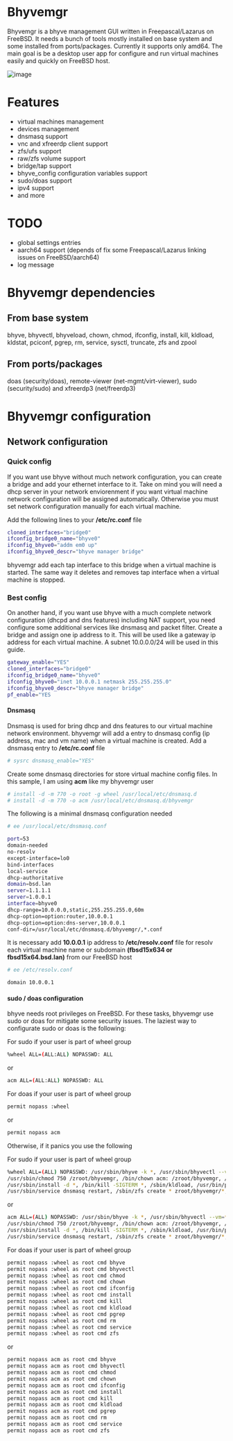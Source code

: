 # Bhyvemgr
Bhyvemgr is a bhyve management GUI written in Freepascal/Lazarus on FreeBSD. It needs a bunch of tools mostly installed on base system and some installed from ports/packages. Currently it supports only amd64. The main goal is be a desktop user app for configure and run virtual machines easily and quickly on FreeBSD host.

![image](https://github.com/user-attachments/assets/6e084335-2a11-451e-9848-d4bb9775ad19)

# Features
- virtual machines management
- devices management
- dnsmasq support
- vnc and xfreerdp client support
- zfs/ufs support
- raw/zfs volume support
- bridge/tap support
- bhyve_config configuration variables support
- sudo/doas support
- ipv4 support
- and more

# TODO
- global settings entries
- aarch64 support (depends of fix some Freepascal/Lazarus linking issues on FreeBSD/aarch64)
- log message

# Bhyvemgr dependencies
## From base system
bhyve, bhyvectl, bhyveload, chown, chmod, ifconfig, install, kill, kldload, kldstat, pciconf, pgrep, rm, service, sysctl, truncate, zfs and zpool
## From ports/packages
doas (security/doas), remote-viewer (net-mgmt/virt-viewer), sudo (security/sudo) and xfreerdp3 (net/freerdp3)

# Bhyvemgr configuration
## Network configuration

### Quick config
If you want use bhyve without much network configuration, you can create a bridge and add your ethernet interface to it. Take on mind you will need a dhcp server in your network enviorenment if you want virtual machine network configuration will be assigned automatically. Otherwise you must set network configuration manually for each virtual machine.

Add the following lines to your **/etc/rc.conf** file

```sh
cloned_interfaces="bridge0"
ifconfig_bridge0_name="bhyve0"
ifconfig_bhyve0="addm em0 up"
ifconfig_bhyve0_descr="bhyve manager bridge"
```
bhyvemgr add each tap interface to this bridge when a virtual machine is started. The same way it deletes and removes tap interface when a virtual machine is stopped.

### Best config
On another hand, if you want use bhyve with a much complete network configuration (dhcpd and dns features) including NAT support, you need configure some additional services like dnsmasq and packet filter. Create a bridge and assign one ip address to it. This will be used like a gateway ip address for each virtual machine. A subnet 10.0.0.0/24 will be used in this guide.

```sh
gateway_enable="YES"
cloned_interfaces="bridge0"
ifconfig_bridge0_name="bhyve0"
ifconfig_bhyve0="inet 10.0.0.1 netmask 255.255.255.0"
ifconfig_bhyve0_descr="bhyve manager bridge"
pf_enable="YES
```
#### Dnsmasq

Dnsmasq is used for bring dhcp and dns features to our virtual machine network environment. bhyvemgr will add a entry to dnsmasq config (ip address, mac and vm name) when a virtual machine is created. Add a dnsmasq entry to **/etc/rc.conf** file

```sh
# sysrc dnsmasq_enable="YES"
```
Create some dnsmasq directories for store virtual machine config files. In this sample, I am using **acm** like my bhyvemgr user

```sh
# install -d -m 770 -o root -g wheel /usr/local/etc/dnsmasq.d
# install -d -m 770 -o acm /usr/local/etc/dnsmasq.d/bhyvemgr
```
The following is a minimal dnsmasq configuration needed

```sh
# ee /usr/local/etc/dnsmasq.conf
```
```sh
port=53
domain-needed
no-resolv
except-interface=lo0
bind-interfaces
local-service
dhcp-authoritative
domain=bsd.lan
server=1.1.1.1
server=1.0.0.1
interface=bhyve0
dhcp-range=10.0.0.0,static,255.255.255.0,60m
dhcp-option=option:router,10.0.0.1
dhcp-option=option:dns-server,10.0.0.1
conf-dir=/usr/local/etc/dnsmasq.d/bhyvemgr/,*.conf
```
It is necessary add **10.0.0.1** ip address to **/etc/resolv.conf** file for resolv each virtual machine name or subdomain **(fbsd15x634 or fbsd15x64.bsd.lan)** from our FreeBSD host

```sh
# ee /etc/resolv.conf
```
```sh
domain 10.0.0.1
```
#### sudo / doas configuration

bhyve needs root privileges on FreeBSD. For these tasks, bhyvemgr use sudo or doas for mitigate some security issues. The laziest way to configurate sudo or doas is the following:

For sudo if your user is part of wheel group
```sh
%wheel ALL=(ALL:ALL) NOPASSWD: ALL
```
or 

```sh
acm ALL=(ALL:ALL) NOPASSWD: ALL
```
For doas if your user is part of wheel group
```sh
permit nopass :wheel
```
or

```sh
permit nopass acm
```
Otherwise, if it panics you use the following

For sudo if your user is part of wheel group
```sh
%wheel ALL=(ALL) NOPASSWD: /usr/sbin/bhyve -k *, /usr/sbin/bhyvectl --vm=* destroy,
/usr/sbin/chmod 750 /zroot/bhyvemgr, /bin/chown acm: /zroot/bhyvemgr, /sbin/ifconfig bhyve0 addm *,
/usr/sbin/install -d *, /bin/kill -SIGTERM *, /sbin/kldload, /usr/bin/pgrep, /bin/rm -R /zroot/bhyvemgr/*,
/usr/sbin/service dnsmasq restart, /sbin/zfs create * zroot/bhyvemgr/*, /sbin/zfs destroy * zroot/bhyvemgr/*
```
or

```sh
acm ALL=(ALL) NOPASSWD: /usr/sbin/bhyve -k *, /usr/sbin/bhyvectl --vm=* destroy,
/usr/sbin/chmod 750 /zroot/bhyvemgr, /bin/chown acm: /zroot/bhyvemgr, /sbin/ifconfig bhyve0 addm *,
/usr/sbin/install -d *, /bin/kill -SIGTERM *, /sbin/kldload, /usr/bin/pgrep, /bin/rm -R /zroot/bhyvemgr/*,
/usr/sbin/service dnsmasq restart, /sbin/zfs create * zroot/bhyvemgr/*, /sbin/zfs destroy * zroot/bhyvemgr/*
```
For doas if your user is part of wheel group

```sh
permit nopass :wheel as root cmd bhyve
permit nopass :wheel as root cmd bhyvectl
permit nopass :wheel as root cmd chmod
permit nopass :wheel as root cmd chown
permit nopass :wheel as root cmd ifconfig
permit nopass :wheel as root cmd install
permit nopass :wheel as root cmd kill
permit nopass :wheel as root cmd kldload
permit nopass :wheel as root cmd pgrep
permit nopass :wheel as root cmd rm
permit nopass :wheel as root cmd service
permit nopass :wheel as root cmd zfs
```
or

```sh
permit nopass acm as root cmd bhyve
permit nopass acm as root cmd bhyvectl
permit nopass acm as root cmd chmod
permit nopass acm as root cmd chown
permit nopass acm as root cmd ifconfig
permit nopass acm as root cmd install
permit nopass acm as root cmd kill
permit nopass acm as root cmd kldload
permit nopass acm as root cmd pgrep
permit nopass acm as root cmd rm
permit nopass acm as root cmd service
permit nopass acm as root cmd zfs
```
